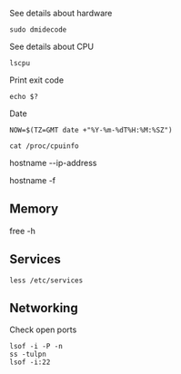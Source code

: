 See details about hardware 

````
sudo dmidecode
````

See details about CPU
````
lscpu
````

Print exit code
````
echo $?
````

Date

````
NOW=$(TZ=GMT date +"%Y-%m-%dT%H:%M:%SZ")
````

````
cat /proc/cpuinfo
````

hostname --ip-address

hostname -f

## Memory

free -h

## Services

````
less /etc/services
````

## Networking

Check open ports
````
lsof -i -P -n 
ss -tulpn
lsof -i:22
````